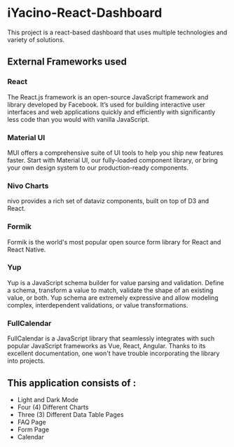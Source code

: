 # iYacino-React-Dashboard

This project is a react-based dashboard that uses multiple technologies and variety of solutions.

## External Frameworks used

### React
The React.js framework is an open-source JavaScript framework and library developed by Facebook. It’s used for building interactive user interfaces and web applications quickly and efficiently with significantly less code than you would with vanilla JavaScript.

### Material UI
MUI offers a comprehensive suite of UI tools to help you ship new features faster. Start with Material UI, our fully-loaded component library, or bring your own design system to our production-ready components.

### Nivo Charts
nivo provides a rich set of dataviz components, built on top of D3 and React. 

### Formik
Formik is the world's most popular open source form library for React and React Native.

### Yup
Yup is a JavaScript schema builder for value parsing and validation. Define a schema, transform a value to match, validate the shape of an existing value, or both. Yup schema are extremely expressive and allow modeling complex, interdependent validations, or value transformations.

### FullCalendar
FullCalendar is a JavaScript library that seamlessly integrates with such popular JavaScript frameworks as Vue, React, Angular. Thanks to its excellent documentation, one won't have trouble incorporating the library into projects.

## This application consists of :
- Light and Dark Mode 
- Four (4) Different Charts 
- Three (3) Different Data Table Pages
- FAQ Page
- Form Page 
- Calendar
